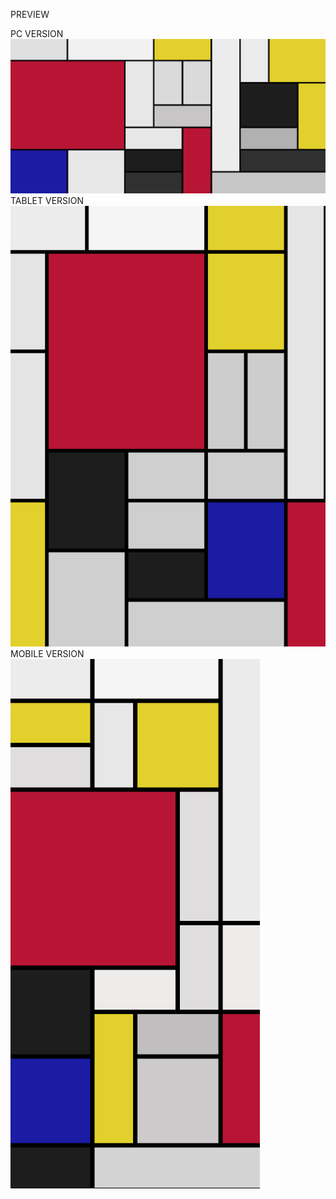 PREVIEW

PC VERSION
![Desktop](/img/1.png)
TABLET VERSION
![Tablet](/img/2.png)
MOBILE VERSION
![Mobile](/img/3.png)

